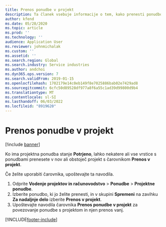 ```yaml
---
title: Prenos ponudbe v projekt
description: Ta članek vsebuje informacije o tem, kako prenesti ponudbo v nov ali obstoječi projekt.
author: kfend
ms.date: 05/28/2020
ms.topic: article
ms.prod: ''
ms.technology: ''
audience: Application User
ms.reviewer: johnmichalak
ms.custom: ''
ms.assetid: ''
ms.search.region: Global
ms.search.industry: Service industries
ms.author: andchoi
ms.dyn365.ops.version: 7
ms.search.validFrom: 2019-01-15
ms.openlocfilehash: 1702179e14c0eb149f8e7025886bab02e7429ad8
ms.sourcegitcommit: 6cfc50d89528df977a8f6a55c1ad39d99800d9b4
ms.translationtype: MT
ms.contentlocale: sl-SI
ms.lasthandoff: 06/03/2022
ms.locfileid: "8919620"
---
```

# <a name="transfer-a-quotation-to-a-project"></a>Prenos ponudbe v projekt

[!include [banner](../includes/banner.md)]

Ko ima projektna ponudba stanje **Potrjeno**, lahko nekatere ali vse vrstice s ponudbami prenesete v nov ali obstoječ projekt s čarovnikom **Prenos v projekt**. 

Če želite uporabiti čarovnika, upoštevajte ta navodila.

1. Odprite **Vodenje projektov in računovodstvo** > **Ponudbe** > **Projektne ponudbe**.
2. Izberite ponudbo, ki jo želite prenesti, in v skupini **Spremeni** na zavihku **Za nadaljnje delo** izberite **Prenos v projekt**.
3. Upoštevajte navodila čarovnika **Prenos ponudbe v projekt** za povezovanje ponudbe s projektom in njen prenos vanj.


[!INCLUDE[footer-include](../includes/footer-banner.md)]